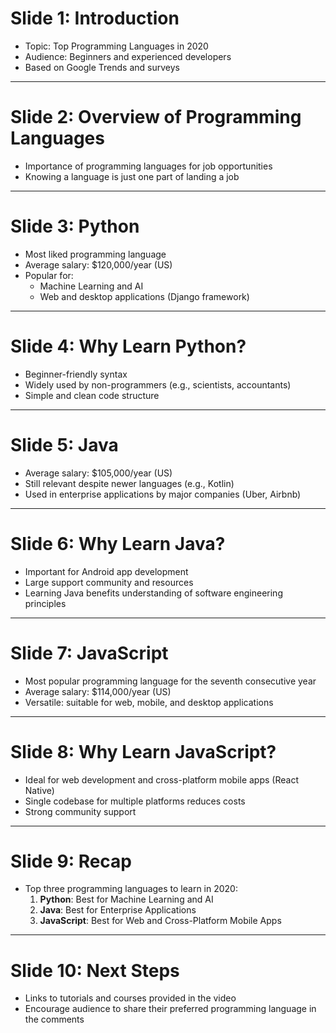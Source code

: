 # Slide 1: Introduction
- Topic: Top Programming Languages in 2020
- Audience: Beginners and experienced developers
- Based on Google Trends and surveys

---

# Slide 2: Overview of Programming Languages
- Importance of programming languages for job opportunities
- Knowing a language is just one part of landing a job

---

# Slide 3: Python
- Most liked programming language
- Average salary: $120,000/year (US)
- Popular for:
  - Machine Learning and AI
  - Web and desktop applications (Django framework)

---

# Slide 4: Why Learn Python?
- Beginner-friendly syntax
- Widely used by non-programmers (e.g., scientists, accountants)
- Simple and clean code structure

---

# Slide 5: Java
- Average salary: $105,000/year (US)
- Still relevant despite newer languages (e.g., Kotlin)
- Used in enterprise applications by major companies (Uber, Airbnb)

---

# Slide 6: Why Learn Java?
- Important for Android app development
- Large support community and resources
- Learning Java benefits understanding of software engineering principles

---

# Slide 7: JavaScript
- Most popular programming language for the seventh consecutive year
- Average salary: $114,000/year (US)
- Versatile: suitable for web, mobile, and desktop applications

---

# Slide 8: Why Learn JavaScript?
- Ideal for web development and cross-platform mobile apps (React Native)
- Single codebase for multiple platforms reduces costs
- Strong community support

---

# Slide 9: Recap
- Top three programming languages to learn in 2020:
  1. **Python**: Best for Machine Learning and AI
  2. **Java**: Best for Enterprise Applications
  3. **JavaScript**: Best for Web and Cross-Platform Mobile Apps

---

# Slide 10: Next Steps
- Links to tutorials and courses provided in the video
- Encourage audience to share their preferred programming language in the comments

